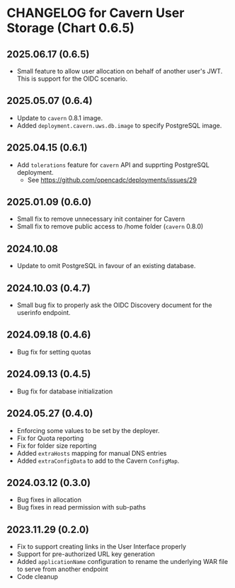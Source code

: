 # CHANGELOG for Cavern User Storage (Chart 0.6.5)

## 2025.06.17 (0.6.5)
- Small feature to allow user allocation on behalf of another user's JWT.  This is support for the OIDC scenario.

## 2025.05.07 (0.6.4)
- Update to `cavern` 0.8.1 image.
- Added `deployment.cavern.uws.db.image` to specify PostgreSQL image.

## 2025.04.15 (0.6.1)
- Add `tolerations` feature for `cavern` API and supprting PostgreSQL deployment.
  - See https://github.com/opencadc/deployments/issues/29

## 2025.01.09 (0.6.0)
- Small fix to remove unnecessary init container for Cavern
- Small fix to remove public access to /home folder (`cavern` 0.8.0)

## 2024.10.08
- Update to omit PostgreSQL in favour of an existing database.

## 2024.10.03 (0.4.7)
- Small bug fix to properly ask the OIDC Discovery document for the userinfo endpoint.

## 2024.09.18 (0.4.6)
- Bug fix for setting quotas

## 2024.09.13 (0.4.5)
- Bug fix for database initialization

## 2024.05.27 (0.4.0)
- Enforcing some values to be set by the deployer.
- Fix for Quota reporting
- Fix for folder size reporting
- Added `extraHosts` mapping for manual DNS entries
- Added `extraConfigData` to add to the Cavern `ConfigMap`.

## 2024.03.12 (0.3.0)
- Bug fixes in allocation
- Bug fixes in read permission with sub-paths

## 2023.11.29 (0.2.0)
- Fix to support creating links in the User Interface properly
- Support for pre-authorized URL key generation
- Added `applicationName` configuration to rename the underlying WAR file to serve from another endpoint
- Code cleanup
